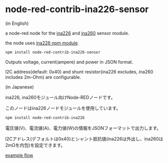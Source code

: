 # node-red-contrib-ina226-sensor

(in English)

a node-red node for the [ina226](https://www.tij.co.jp/jp/lit/ds/symlink/ina226.pdf) and [ina260](https://www.tij.co.jp/lit/ds/symlink/ina260.pdf) sensor module.

the node uses [ina226 npm module](https://www.npmjs.com/package/ina226).

```bash
npm install node-red-contrib-ina226-sensor
```

Outputs voltage, current(ampere) and power in JSON format.

I2C address(default: 0x40) and shunt resistor(ina226 excludes, ina260 includes 2m-Ohm) are configurable.


(in Japanese)

ina226, ina260モジュール向けNode-REDノードです。

このノードはina226ノードモジュールを使用しています。

```bash
npm install node-red-contrib-ina226
```

電圧値(V)、電流値(A)、電力値(W)の情報をJSONフォーマットで出力します。

I2Cアドレス(デフォルトは0x40)とシャント抵抗値(ina226は外出し、ina260は2mΩを内包)を設定できます。

[example flow](https://github.com/kitazaki/node-red-contrib-ina226/raw/master/flow_example.png)

